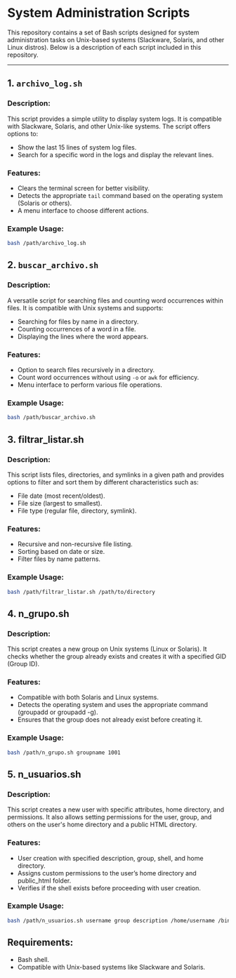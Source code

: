 # System Administration Scripts

This repository contains a set of Bash scripts designed for system administration tasks on Unix-based systems (Slackware, Solaris, and other Linux distros). Below is a description of each script included in this repository.

---

## 1. `archivo_log.sh`
### Description:
This script provides a simple utility to display system logs. It is compatible with Slackware, Solaris, and other Unix-like systems. The script offers options to:
- Show the last 15 lines of system log files.
- Search for a specific word in the logs and display the relevant lines.

### Features:
- Clears the terminal screen for better visibility.
- Detects the appropriate `tail` command based on the operating system (Solaris or others).
- A menu interface to choose different actions.

### Example Usage:
```bash
bash /path/archivo_log.sh
```

## 2. `buscar_archivo.sh`
### Description:
A versatile script for searching files and counting word occurrences within files. It is compatible with Unix systems and supports:

- Searching for files by name in a directory.
- Counting occurrences of a word in a file.
- Displaying the lines where the word appears.

### Features:

- Option to search files recursively in a directory.
- Count word occurrences without using `-o` or `awk` for efficiency.
- Menu interface to perform various file operations.

### Example Usage:
```bash
bash /path/buscar_archivo.sh
```

## 3. filtrar_listar.sh
### Description:
This script lists files, directories, and symlinks in a given path and provides options to filter and sort them by different characteristics such as:

- File date (most recent/oldest).
- File size (largest to smallest).
- File type (regular file, directory, symlink).

### Features:
- Recursive and non-recursive file listing.
- Sorting based on date or size.
- Filter files by name patterns.

### Example Usage:
```bash
bash /path/filtrar_listar.sh /path/to/directory
```

## 4. n_grupo.sh
### Description:
This script creates a new group on Unix systems (Linux or Solaris). It checks whether the group already exists and creates it with a specified GID (Group ID).

### Features:

- Compatible with both Solaris and Linux systems.
- Detects the operating system and uses the appropriate command (groupadd or groupadd -g).
- Ensures that the group does not already exist before creating it.

### Example Usage:
```bash
bash /path/n_grupo.sh groupname 1001
```

## 5. n_usuarios.sh
### Description:
This script creates a new user with specific attributes, home directory, and permissions. It also allows setting permissions for the user, group, and others on the user's home directory and a public HTML directory.

### Features:
- User creation with specified description, group, shell, and home directory.
- Assigns custom permissions to the user’s home directory and public_html folder.
- Verifies if the shell exists before proceeding with user creation.

### Example Usage:
```bash
bash /path/n_usuarios.sh username group description /home/username /bin/bash 700 770 755
```

## Requirements:
- Bash shell.
- Compatible with Unix-based systems like Slackware and Solaris.